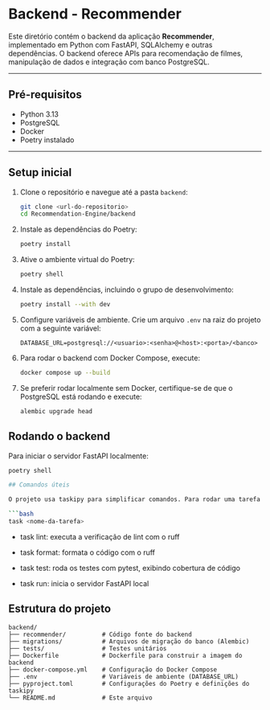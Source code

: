 # Backend - Recommender

Este diretório contém o backend da aplicação **Recommender**, implementado em Python com FastAPI, SQLAlchemy e outras dependências. O backend oferece APIs para recomendação de filmes, manipulação de dados e integração com banco PostgreSQL.

---

## Pré-requisitos

- Python 3.13
- PostgreSQL
- Docker
- Poetry instalado

---

## Setup inicial

1. Clone o repositório e navegue até a pasta `backend`:

    ```bash
    git clone <url-do-repositorio>
    cd Recommendation-Engine/backend
    ```
2. Instale as dependências do Poetry:

    ```bash
    poetry install
    ```
3. Ative o ambiente virtual do Poetry:

    ```bash
    poetry shell
    ```

4. Instale as dependências, incluindo o grupo de desenvolvimento:

    ```bash
    poetry install --with dev
    ```

5. Configure variáveis de ambiente. Crie um arquivo `.env` na raiz do projeto com a seguinte variável:

    ```plaintext
    DATABASE_URL=postgresql://<usuario>:<senha>@<host>:<porta>/<banco>
    ```

6. Para rodar o backend com Docker Compose, execute:

    ```bash
    docker compose up --build
    ```

7. Se preferir rodar localmente sem Docker, certifique-se de que o PostgreSQL está rodando e execute:

    ```bash
    alembic upgrade head
    ```

## Rodando o backend

Para iniciar o servidor FastAPI localmente:

```bash
poetry shell

## Comandos úteis

O projeto usa taskipy para simplificar comandos. Para rodar uma tarefa:

```bash
task <nome-da-tarefa>
```

- task lint: executa a verificação de lint com o ruff

- task format: formata o código com o ruff

- task test: roda os testes com pytest, exibindo cobertura de código

- task run: inicia o servidor FastAPI local

## Estrutura do projeto

```plaintext
backend/
├── recommender/          # Código fonte do backend
├── migrations/           # Arquivos de migração do banco (Alembic)
├── tests/                # Testes unitários
├── Dockerfile            # Dockerfile para construir a imagem do backend
├── docker-compose.yml    # Configuração do Docker Compose
├── .env                  # Variáveis de ambiente (DATABASE_URL)
├── pyproject.toml        # Configurações do Poetry e definições do taskipy
└── README.md             # Este arquivo
```
